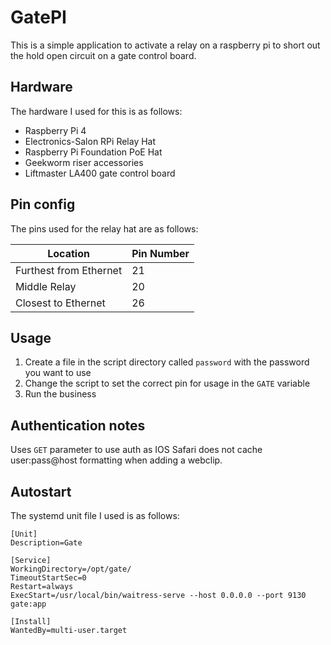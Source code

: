 GatePI
======

This is a simple application to activate a relay on a raspberry pi to short out the hold open circuit on a gate control board.

Hardware
--------
The hardware I used for this is as follows:
* Raspberry Pi 4
* Electronics-Salon RPi Relay Hat
* Raspberry Pi Foundation PoE Hat
* Geekworm riser accessories
* Liftmaster LA400 gate control board

Pin config
----------
The pins used for the relay hat are as follows:

|Location|Pin Number|
|---|---|
|Furthest from Ethernet|21|
|Middle Relay|20|
|Closest to Ethernet|26|

Usage
-----

1. Create a file in the script directory called `password` with the password you want to use
2. Change the script to set the correct pin for usage in the `GATE` variable
3. Run the business

Authentication notes
--------------------

Uses `GET` parameter to use auth as IOS Safari does not cache user:pass@host formatting when adding a webclip.

Autostart
---------
The systemd unit file I used is as follows:
```systemd
[Unit]
Description=Gate

[Service]
WorkingDirectory=/opt/gate/
TimeoutStartSec=0
Restart=always
ExecStart=/usr/local/bin/waitress-serve --host 0.0.0.0 --port 9130 gate:app

[Install]
WantedBy=multi-user.target
```